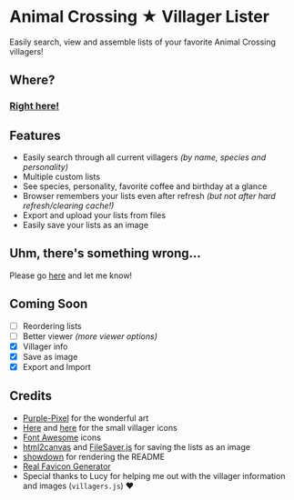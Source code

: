 # Animal Crossing ★ Villager Lister
Easily search, view and assemble lists of your favorite Animal Crossing villagers!

## Where?
### [**Right here!**](https://maxzilla60.github.io/AC-Lister/)

## Features
- Easily search through all current villagers *(by name, species and personality)*
- Multiple custom lists
- See species, personality, favorite coffee and birthday at a glance
- Browser remembers your lists even after refresh *(but not after hard refresh/clearing cache!)*
- Export and upload your lists from files
- Easily save your lists as an image

## Uhm, there's something wrong...
Please go [here](https://github.com/Maxzilla60/AC-Lister/issues) and let me know!

## Coming Soon
- [ ] Reordering lists
- [ ] Better viewer *(more viewer options)*
- [x] Villager info
- [x] Save as image
- [x] Export and Import

## Credits
- [Purple-Pixel](https://purple-pixel.tumblr.com/) for the wonderful art
- [Here](http://kelseycrossing.com/post/149344517906/animal-crossing-pixel-masterpost) and [here](http://reguluscrossing.tumblr.com/post/153233705592/tried-to-edit-some-of-rehoeass-pixels-to-make) for the small villager icons
- [Font Awesome](http://fontawesome.io/) icons
- [html2canvas](https://html2canvas.hertzen.com/) and [FileSaver.js](https://github.com/eligrey/FileSaver.js/) for saving the lists as an image
- [showdown](https://github.com/showdownjs/showdown) for rendering the README
- [Real Favicon Generator](http://realfavicongenerator.net/)
- Special thanks to Lucy for helping me out with the villager information and images (`villagers.js`) ♥